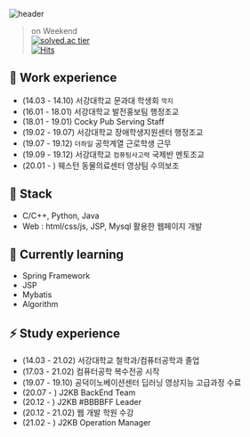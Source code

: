 ![header](https://capsule-render.vercel.app/api?type=wave&color=auto&height=300&section=header&text=Yelin%20Cho&fontSize=90)

> on Weekend  
[![solved.ac tier](http://mazassumnida.wtf/api/generate_badge?boj=yl95yl)](https://solved.ac/yl95yl)  
[![Hits](https://hits.seeyoufarm.com/api/count/incr/badge.svg?url=https%3A%2F%2Fgithub.com%2FJooMal&count_bg=%23FFF49F&title_bg=%23FFD42C&icon=&icon_color=%23E7E7E7&title=VISIT&edge_flat=false)](https://hits.seeyoufarm.com)

## 🔭 Work experience
- (14.03 - 14.10) 서강대학교 문과대 학생회 `깍지`
- (16.01 - 18.01) 서강대학교 발전홍보팀 행정조교
- (18.01 - 19.01) Cocky Pub Serving Staff
- (19.02 - 19.07) 서강대학교 장애학생지원센터 행정조교
- (19.07 - 19.12) `더하일` 공학계열 근로학생 근무
- (19.09 - 19.12) 서강대학교 `컴퓨팅사고력` 국제반 멘토조교
- (20.01 - ) 웨스턴 동물의료센터 영상팀 수의보조

## 🛒 Stack
- C/C++, Python, Java
- Web : html/css/js, JSP, Mysql 활용한 웹페이지 개발

## 🌱 Currently learning
- Spring Framework
- JSP
- Mybatis
- Algorithm

## ⚡ Study experience
- (14.03 - 21.02) 서강대학교 철학과/컴퓨터공학과 졸업
- (17.03 - 21.02) 컴퓨터공학 복수전공 시작
- (19.07 - 19.10) 공덕이노베이션센터 딥러닝 영상지능 고급과정 수료
- (20.07 - ) J2KB BackEnd Team
- (20.12 - ) J2KB #BBBBFF Leader
- (20.12 - 21.02) 웹 개발 학원 수강
- (21.02 - ) J2KB Operation Manager

